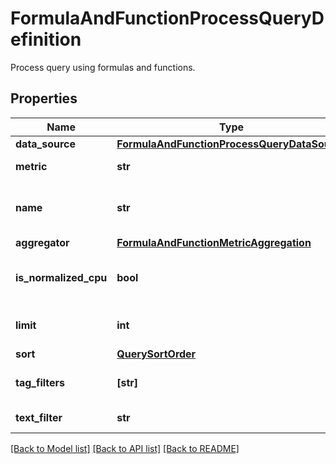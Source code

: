 # FormulaAndFunctionProcessQueryDefinition

Process query using formulas and functions.

## Properties

| Name                  | Type                                                                                        | Description                               | Notes      |
| --------------------- | ------------------------------------------------------------------------------------------- | ----------------------------------------- | ---------- |
| **data_source**       | [**FormulaAndFunctionProcessQueryDataSource**](FormulaAndFunctionProcessQueryDataSource.md) |                                           |
| **metric**            | **str**                                                                                     | Process metric name.                      |
| **name**              | **str**                                                                                     | Name of query for use in formulas.        |
| **aggregator**        | [**FormulaAndFunctionMetricAggregation**](FormulaAndFunctionMetricAggregation.md)           |                                           | [optional] |
| **is_normalized_cpu** | **bool**                                                                                    | Whether to normalize the CPU percentages. | [optional] |
| **limit**             | **int**                                                                                     | Number of hits to return.                 | [optional] |
| **sort**              | [**QuerySortOrder**](QuerySortOrder.md)                                                     |                                           | [optional] |
| **tag_filters**       | **[str]**                                                                                   | An array of tags to filter by.            | [optional] |
| **text_filter**       | **str**                                                                                     | Text to use as filter.                    | [optional] |

[[Back to Model list]](README.md#documentation-for-models) [[Back to API list]](README.md#documentation-for-api-endpoints) [[Back to README]](README.md)
